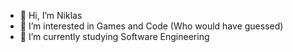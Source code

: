 - 👋 Hi, I’m Niklas 
- 👀 I’m interested in Games and Code (Who would have guessed)
- 🌱 I’m currently studying Software Engineering 


<!---
Descus/Descus is a ✨ special ✨ repository because its `README.md` (this file) appears on your GitHub profile.
You can click the Preview link to take a look at your changes.
--->
